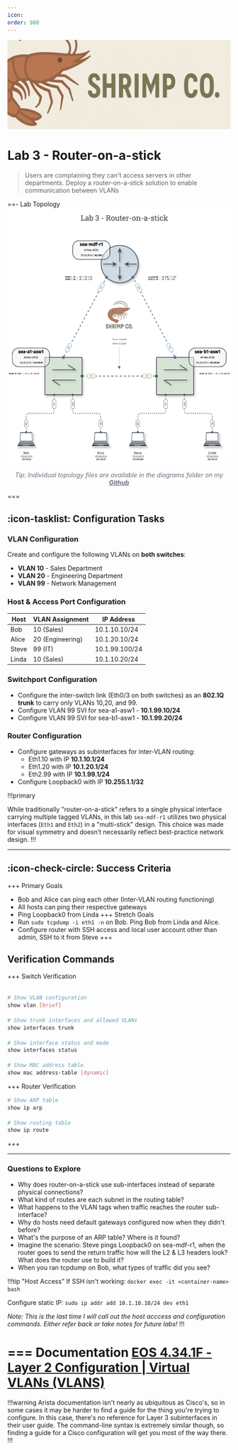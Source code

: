 ```yaml
---
icon:
order: 980
---
```

![](/static/network-academy/shrimpco/banner.png)

# Lab 3 - Router-on-a-stick
> Users are complaining they can't access servers in other departments. Deploy a router-on-a-stick solution to enable communication between VLANs

==- Lab Topology
![](https://raw.githubusercontent.com/network-chadmin/containerlab/refs/heads/main/network-academy/shrimp-co/diagrams/03_router-on-a-stick.png)

<p style="font-style: italic; color: #6b7280; font-size: 0.875rem; margin-top: 8px; text-align: center;">
<em>Tip: Individual topology files are available in the diagrams folder on my<strong><a href="https://github.com/network-chadmin/containerlab/tree/main/network-academy/shrimp-co/diagrams" style="color: #6b7280;"> Github</a></strong></em>
</p>
===

## :icon-tasklist: Configuration Tasks

### VLAN Configuration

Create and configure the following VLANs on **both switches**:

- **VLAN 10** - Sales Department
- **VLAN 20** - Engineering Department  
- **VLAN 99** - Network Management

### Host & Access Port Configuration

| **Host** | **VLAN Assignment** | **IP Address** |
|------|------|------|
| Bob | 10 (Sales) | 10.1.10.10/24 |
| Alice | 20 (Engineering) | 10.1.20.10/24 |
| Steve | 99 (IT) | 10.1.99.100/24 |
| Linda | 10 (Sales) | 10.1.10.20/24 |

### Switchport Configuration

- Configure the inter-switch link (Eth0/3 on both switches) as an **802.1Q trunk** to carry only VLANs 10,20, and 99.
- Configure VLAN 99 SVI for sea-a1-asw1 - **10.1.99.10/24**
- Configure VLAN 99 SVI for sea-b1-asw1 - **10.1.99.20/24**

### Router Configuration

- Configure gateways as subinterfaces for inter-VLAN routing:
    - Eth1.10 with IP **10.1.10.1/24**
    - Eth1.20 with IP **10.1.20.1/24**
    - Eth2.99 with IP **10.1.99.1/24**
- Configure Loopback0 with IP **10.255.1.1/32**

!!!primary

While traditionally "router-on-a-stick" refers to a single physical interface carrying multiple tagged VLANs, in this lab `sea-mdf-r1` utilizes two physical interfaces (`Eth1` and `Eth2`) in a "multi-stick" design.  This choice was made for visual symmetry and doesn’t necessarily reflect best-practice network design.
!!!

---

## :icon-check-circle: Success Criteria

+++ Primary Goals
- Bob and Alice can ping each other (Inter-VLAN routing functioning)
- All hosts can ping their respective gateways
- Ping Loopback0 from Linda
+++ Stretch Goals
- Run `sudo tcpdump -i eth1 -n` on Bob.  Ping Bob from Linda and Alice.
- Configure router with SSH access and local user account other than admin, SSH to it from Steve
+++

## Verification Commands
+++ Switch Verification
```bash

# Show VLAN configuration
show vlan [brief]

# Show trunk interfaces and allowed VLANs
show interfaces trunk

# Show interface status and mode
show interfaces status

# Show MAC address table
show mac address-table [dynamic]
```
+++ Router Verification
```bash
# Show ARP table
show ip arp

# Show routing table
show ip route
```
+++

---

### Questions to Explore
- Why does router-on-a-stick use sub-interfaces instead of separate physical connections?
- What kind of routes are each subnet in the routing table?
- What happens to the VLAN tags when traffic reaches the router sub-interface?
- Why do hosts need default gateways configured now when they didn't before?
- What's the purpose of an ARP table? Where is it found?
- Imagine the scenario: Steve pings Loopback0 on sea-mdf-r1, when the router goes to send the return traffic how will the L2 & L3 headers look? What does the router use to build it?
- When you ran tcpdump on Bob, what types of traffic did you see?

!!!tip "Host Access"
If SSH isn't working: `docker exec -it <container-name> bash`

Configure static IP: `sudo ip addr add 10.1.10.10/24 dev eth1`

*Note: This is the last time I will call out the host acccess and configuration commands.  Either refer back or take notes for future labs!*
!!!

=== Documentation
[EOS 4.34.1F - Layer 2 Configuration | Virtual VLANs (VLANS)](https://www.arista.com/en/um-eos/eos-virtual-lans-vlans)
===

!!!warning
Arista documentation isn't nearly as ubiquitous as Cisco's, so in some cases it may be harder to find a guide for the thing you're trying to configure.  In this case, there's no reference for Layer 3 subinterfaces in their user guide.  The command-line syntax is extremely similar though, so finding a guide for a Cisco configuration will get you most of the way there.
!!!